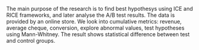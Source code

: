 The main purpose of the research is to find best hypothesys using ICE and RICE frameworks, and later analyse the A/B test results. The data is provided by an online store.
We look into cumulative metrics: revenue, average cheque, conversion, explore abnormal values, test hypotheses using Mann-Whitney. The result shows statistical difference between test and control groups.
